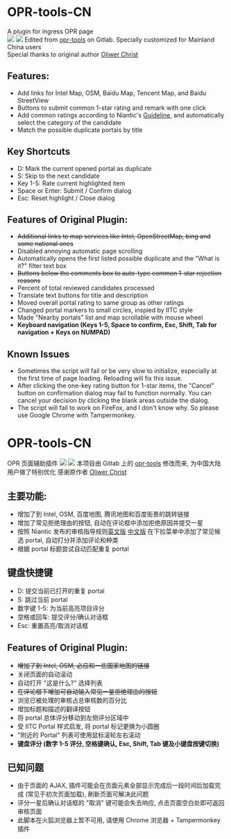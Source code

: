 # OPR-tools-CN
A plugin for ingress OPR page    
![](https://raw.githubusercontent.com/CubicPill/OPR-tools-CN/master/demo/screenshot.png)
![](https://raw.githubusercontent.com/CubicPill/OPR-tools-CN/master/demo/dropdown.png)
Edited from [opr-tools](https://gitlab.com/1110101/opr-tools/) on Gitlab. Specially customized for Mainland China users      
Special thanks to original author [Oliwer Christ](https://gitlab.com/1110101)
## Features:
- Add links for Intel Map, OSM, Baidu Map, Tencent Map, and Baidu StreetView
- Buttons to submit common 1-star rating and remark with one click
- Add common ratings according to Niantic's [Guideline](https://opr.ingress.com/guide), and automatically select the category of the candidate
- Match the possible duplicate portals by title
## Key Shortcuts
- D: Mark the current opened portal as duplicate
- S: Skip to the next candidate
- Key 1-5: Rate current highlighted item
- Space or Enter: Submit / Confirm dialog
- Esc: Reset highlight / Close dialog
## Features of Original Plugin:
- ~~Additional links to map services like Intel, OpenStreetMap, bing and some national ones~~
- Disabled annoying automatic page scrolling
- Automatically opens the first listed possible duplicate and the "What is it?" filter text box
- ~~Buttons below the comments box to auto-type common 1-star rejection reasons~~ 
- Percent of total reviewed candidates processed
- Translate text buttons for title and description
- Moved overall portal rating to same group as other ratings
- Changed portal markers to small circles, inspied by IITC style
- Made "Nearby portals" list and map scrollable with mouse wheel
- **Keyboard navigation (Keys 1-5, Space to confirm, Esc, Shift, Tab for navigation + Keys on NUMPAD)**
## Known Issues
- Sometimes the script will fail or be very slow to initialize, especially at the first time of page loading. Reloading will fix this issue.
- After clicking the one-key rating button for 1-star items, the "Cancel" button on confirmation dialog may fail to function normally. You can cancel your decision by clicking the blank areas outside the dialog.
- The script will fail to work on FireFox, and I don't know why. So please use Google Chrome with Tampermonkey.

# OPR-tools-CN
OPR 页面辅助插件
![](https://raw.githubusercontent.com/CubicPill/OPR-tools-CN/master/demo/screenshot_zh_CN.png)
![](https://raw.githubusercontent.com/CubicPill/OPR-tools-CN/master/demo/dropdown_zh_CN.png)
本项目由 Gitlab 上的 [opr-tools](https://gitlab.com/1110101/opr-tools/) 修改而来, 为中国大陆用户做了特别优化
感谢原作者 [Oliwer Christ](https://gitlab.com/1110101)
## 主要功能:
- 增加了到 Intel, OSM, 百度地图, 腾讯地图和百度街景的跳转链接
- 增加了常见拒绝理由的按钮, 自动在评论框中添加拒绝原因并提交一星
- 按照 Niantic 发布的审核指导规则[英文版](https://opr.ingress.com/guide) [中文版](http://mp.weixin.qq.com/s/EdiIUE5s3B4iBOusRJ5q8Q) 在下拉菜单中添加了常见候选 portal, 自动打分并添加评论和种类
- 根据 portal 标题尝试自动匹配重复 portal
## 键盘快捷键
- D: 提交当前已打开的重复 portal
- S: 跳过当前 portal
- 数字键 1-5: 为当前高亮项目评分
- 空格或回车: 提交评分/确认对话框
- Esc: 重置高亮/取消对话框
## Features of Original Plugin:
- ~~增加了到 Intel, OSM, 必应和一些国家地图的链接~~
- 关闭页面的自动滚动
- 自动打开 "这是什么?" 选择列表
- ~~在评论框下增加可自动输入常见一星拒绝理由的按钮~~
- 浏览已被处理的审核占总审核数的百分比
- 增加标题和描述的翻译按钮
- 将 portal 总体评分移动到左侧评分区域中
- 受 IITC Portal 样式启发, 将 portal 标记更换为小圆圈
- "附近的 Portal" 列表可使用鼠标滚轮左右滚动
- **键盘评分 (数字 1-5 评分, 空格键确认, Esc, Shift, Tab 键及小键盘按键切换)**
## 已知问题
- 由于页面的 AJAX, 插件可能会在页面元素全部显示完成后一段时间后加载完成 (常见于初次页面加载), 刷新页面可解决此问题
- 评分一星后确认对话框的 "取消" 键可能会失去响应, 点击页面空白处即可返回审核页面
- 此脚本在火狐浏览器上暂不可用, 请使用 Chrome 浏览器 + Tampermonkey 插件